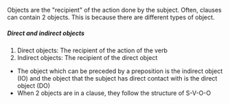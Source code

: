 Objects are the "recipient" of the action done by the subject. Often, clauses can contain 2 objects. This is because there are different types of object.

##### Direct and indirect objects
1. Direct objects: The recipient of the action of the verb
2. Indirect objects: The recipient of the direct object
- The object which can be preceded by a preposition is the indirect object (IO) and the object that the subject has direct contact with is the direct object (DO)
- When 2 objects are in a clause, they follow the structure of S-V-O-O
